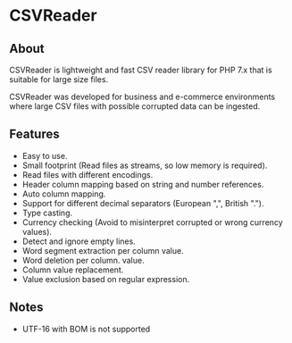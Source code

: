 # CSVReader

## About

CSVReader is lightweight and fast CSV reader library for PHP 7.x that is suitable for large size files.

CSVReader was developed for business and e-commerce environments where large CSV files with possible corrupted data can be ingested.


## Features

- Easy to use.
- Small footprint (Read files as streams, so low memory is required).
- Read files with different encodings.
- Header column mapping based on string and number references.
- Auto column mapping.
- Support for different decimal separators (European ",", British ".").
- Type casting.
- Currency checking (Avoid to misinterpret corrupted or wrong currency values).
- Detect and ignore empty lines.
- Word segment extraction per column value.
- Word deletion per column. value.
- Column value replacement.
- Value exclusion based on regular expression.


## Notes

- UTF-16 with BOM is not supported


